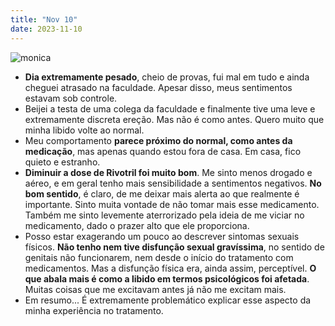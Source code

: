 ```yaml
---
title: "Nov 10"
date: 2023-11-10
---
```


![monica](https://encrypted-tbn0.gstatic.com/images?q=tbn:ANd9GcR7mE_31BcU2nIj_XBG45sbN8VWhTFWkGlGHQ&usqp=CAU)

- **Dia extremamente pesado**, cheio de provas, fui mal em tudo e ainda cheguei atrasado na faculdade. Apesar disso, meus sentimentos estavam sob controle.
- Beijei a testa de uma colega da faculdade e finalmente tive uma leve e extremamente discreta ereção. Mas não é como antes. Quero muito que minha libido volte ao normal.
- Meu comportamento **parece próximo do normal, como antes da medicação**, mas apenas quando estou fora de casa. Em casa, fico quieto e estranho.
- **Diminuir a dose de Rivotril foi muito bom**. Me sinto menos drogado e aéreo, e em geral tenho mais sensibilidade a sentimentos negativos. **No bom sentido**, é claro, de me deixar mais alerta ao que realmente é importante. Sinto muita vontade de não tomar mais esse medicamento. Também me sinto levemente aterrorizado pela ideia de me viciar no medicamento, dado o prazer alto que ele proporciona.
- Posso estar exagerando um pouco ao descrever sintomas sexuais físicos. **Não tenho nem tive disfunção sexual gravíssima**, no sentido de genitais não funcionarem, nem desde o início do tratamento com medicamentos. Mas a disfunção física era, ainda assim, perceptível. **O que abala mais é como a libido em termos psicológicos foi afetada**. Muitas coisas que me excitavam antes já não me excitam mais.
- Em resumo... É extremamente problemático explicar esse aspecto da minha experiência no tratamento.


